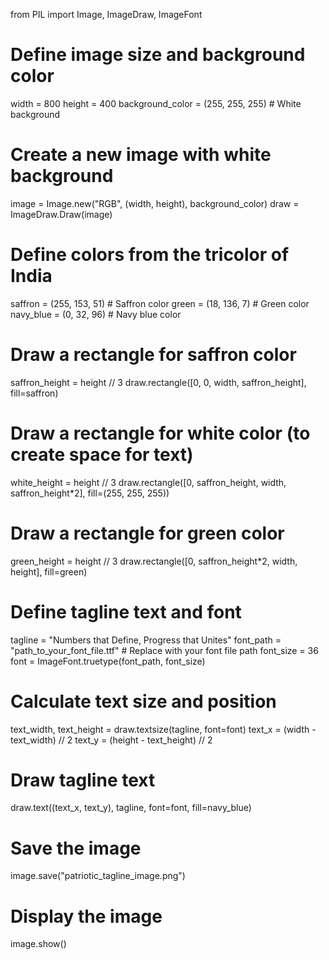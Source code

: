 from PIL import Image, ImageDraw, ImageFont

# Define image size and background color
width = 800
height = 400
background_color = (255, 255, 255)  # White background

# Create a new image with white background
image = Image.new("RGB", (width, height), background_color)
draw = ImageDraw.Draw(image)

# Define colors from the tricolor of India
saffron = (255, 153, 51)  # Saffron color
green = (18, 136, 7)  # Green color
navy_blue = (0, 32, 96)  # Navy blue color

# Draw a rectangle for saffron color
saffron_height = height // 3
draw.rectangle([0, 0, width, saffron_height], fill=saffron)

# Draw a rectangle for white color (to create space for text)
white_height = height // 3
draw.rectangle([0, saffron_height, width, saffron_height*2], fill=(255, 255, 255))

# Draw a rectangle for green color
green_height = height // 3
draw.rectangle([0, saffron_height*2, width, height], fill=green)

# Define tagline text and font
tagline = "Numbers that Define, Progress that Unites"
font_path = "path_to_your_font_file.ttf"  # Replace with your font file path
font_size = 36
font = ImageFont.truetype(font_path, font_size)

# Calculate text size and position
text_width, text_height = draw.textsize(tagline, font=font)
text_x = (width - text_width) // 2
text_y = (height - text_height) // 2

# Draw tagline text
draw.text((text_x, text_y), tagline, font=font, fill=navy_blue)

# Save the image
image.save("patriotic_tagline_image.png")

# Display the image
image.show()
